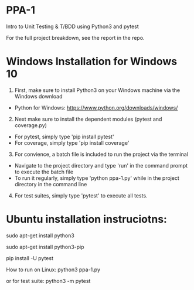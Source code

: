 # PPA-1
 Intro to Unit Testing & T/BDD using Python3 and pytest

 For the full project breakdown, see the report in the repo.

# Windows Installation for Windows 10
1. First, make sure to install Python3 on your Windows machine via the Windows download
- Python for Windows: https://www.python.org/downloads/windows/
2. Next make sure to install the dependent modules (pytest and coverage.py)
- For pytest, simply type 'pip install pytest'
- For coverage, simply type 'pip install coverage'
3. For convience, a batch file is included to run the project via the terminal
- Navigate to the project directory and type 'run' in the command prompt to execute the batch file
- To run it regularly, simply type 'python ppa-1.py' while in the project directory in the command line
4. For test suites, simply type 'pytest' to execute all tests.



# Ubuntu installation instruciotns:

sudo apt-get install python3

sudo apt-get install python3-pip

pip install -U pytest

How to run on Linux: python3 ppa-1.py 

or for test suite: python3 -m pytest 
